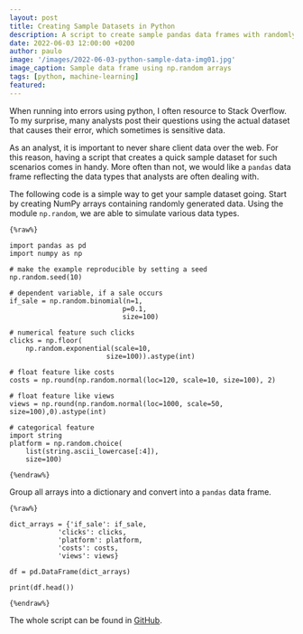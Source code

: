```yaml
---
layout: post
title: Creating Sample Datasets in Python
description: A script to create sample pandas data frames with randomly generated data.
date: 2022-06-03 12:00:00 +0200
author: paulo
image: '/images/2022-06-03-python-sample-data-img01.jpg'
image_caption: Sample data frame using np.random arrays
tags: [python, machine-learning]
featured: 
---
```


When running into errors using python, I often resource to Stack Overflow. To my surprise, many analysts post their questions using the actual dataset that causes their error, which sometimes is sensitive data. 

As an analyst, it is important to never share client data over the web. For this reason, having a script that creates a quick sample dataset for such scenarios comes in handy.  More often than not, we would like a `pandas` data frame reflecting the data types that analysts are often dealing with. 

The following code is a simple way to get your sample dataset going. Start by creating NumPy arrays containing randomly generated data. Using the module `np.random`, we are able to simulate various data types. 

    {%raw%} 

    import pandas as pd
    import numpy as np

    # make the example reproducible by setting a seed
    np.random.seed(10)

    # dependent variable, if a sale occurs
    if_sale = np.random.binomial(n=1,
                                p=0.1,
                                size=100)

    # numerical feature such clicks
    clicks = np.floor(
        np.random.exponential(scale=10,
                            size=100)).astype(int)

    # float feature like costs
    costs = np.round(np.random.normal(loc=120, scale=10, size=100), 2)

    # float feature like views
    views = np.round(np.random.normal(loc=1000, scale=50, size=100),0).astype(int)

    # categorical feature
    import string
    platform = np.random.choice(
        list(string.ascii_lowercase[:4]),
        size=100)

    {%endraw%}

Group all arrays into a dictionary and convert into a `pandas` data frame.

    {%raw%} 

    dict_arrays = {'if_sale': if_sale,
                'clicks': clicks,
                'platform': platform,
                'costs': costs,
                'views': views}

    df = pd.DataFrame(dict_arrays)

    print(df.head())

    {%endraw%}

The whole script can be found in [GitHub](https://github.com/moralescastillo/code_sample/blob/main/sample_data.py).